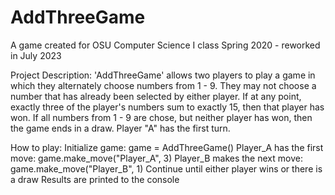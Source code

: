 # AddThreeGame

A game created for OSU Computer Science I class Spring 2020 - reworked in July 2023

Project Description: 
'AddThreeGame' allows two players to play a game in which they alternately choose
numbers from 1 - 9. They may not choose a number that has already been selected by
either player. If at any point, exactly three of the player's numbers sum to exactly
15, then that player has won. If all numbers from 1 - 9 are chose, but neither
player has won, then the game ends in a draw. Player "A" has the first turn.

How to play:
Initialize game:
  game = AddThreeGame()
Player_A has the first move:
  game.make_move("Player_A", 3)
Player_B makes the next move:
  game.make_move("Player_B", 1)
Continue until either player wins or there is a draw
Results are printed to the console
